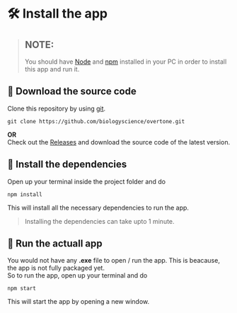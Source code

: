 # 🛠️ Install the app
> ## NOTE:  
> You should have [Node](https://nodejs.org) and [npm](https://www.npmjs.com/) installed in your PC in order to install this app and run it.

## 💠 Download the source code
Clone this repository by using [git](https://git-scm.com/).
```
git clone https://github.com/biologyscience/overtone.git
```
**OR**  
Check out the [Releases](https://github.com/biologyscience/overtone/releases) and download the source code of the latest version.
## 💠 Install the dependencies
Open up your terminal inside the project folder and do
```
npm install
```
This will install all the necessary dependencies to run the app.
> Installing the dependencies can take upto 1 minute.
## 💠 Run the actuall app
You would not have any **.exe** file to open / run the app. This is beacause, the app is not fully packaged yet.  
So to run the app, open up your terminal and do
```
npm start
```
This will start the app by opening a new window.